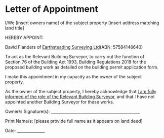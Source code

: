 # Letter of Appointment 

I/We [insert owners name] of the subject property [insert address matching land title]

HEREBY APPOINT:

David Flanders of [Earthsteading Surveying Ltd](https://github.com/earthsteading/wominjeka)(ABN: 57584148640)

To act as the Relevant Building Surveyor, to carry out the function of Section 76 of the Building Act 1993, Building Regulations 2018 for the proposed building work as detailed on the building permit application form.  

I make this appointment in my capacity as the owner of the subject property.         

As the owner of the subject property, I hereby acknowledge that [I am fully informed of the role of the Relevant Building Surveyor](https://github.com/earthsteading/contracting-procedures), and that I have not appointed another Building Surveyor for these works. 
  
Owner/s Signature(s): _____________________________________________    

Print Name/s: [please provide full name as it appears on land deed]

Date: ______________
